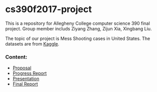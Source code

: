 # cs390f2017-project
This is a repository for Allegheny College computer science 390 final project. Group member includs Ziyang Zhang, Zijun Xia, Xingbang Liu.

The topic of our project is Mess Shooting cases in United States. The datasets are from [Kaggle](https://www.kaggle.com/zusmani/us-mass-shootings-last-50-years).

### Content:

- [Proposal](Proposal.md)
- [Progress Report](ProgressReport.md)
- [Presentation]()
- [Final Report]()
